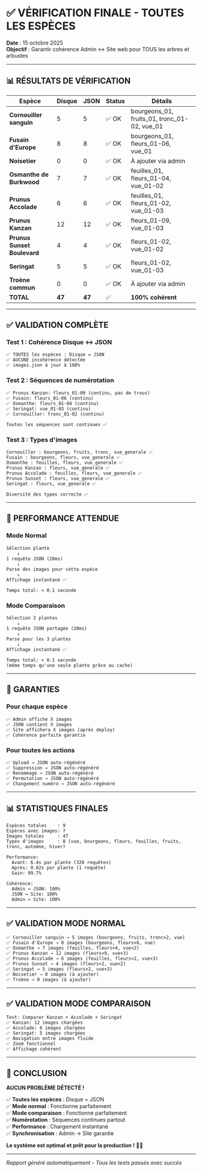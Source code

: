 # ✅ VÉRIFICATION FINALE - TOUTES LES ESPÈCES

**Date** : 15 octobre 2025  
**Objectif** : Garantir cohérence Admin ↔ Site web pour TOUS les arbres et arbustes

---

## 📊 RÉSULTATS DE VÉRIFICATION

| Espèce | Disque | JSON | Status | Détails |
|--------|--------|------|--------|---------|
| **Cornouiller sanguin** | 5 | 5 | ✅ OK | bourgeons_01, fruits_01, tronc_01-02, vue_01 |
| **Fusain d'Europe** | 8 | 8 | ✅ OK | bourgeons_01, fleurs_01-06, vue_01 |
| **Noisetier** | 0 | 0 | ✅ OK | À ajouter via admin |
| **Osmanthe de Burkwood** | 7 | 7 | ✅ OK | feuilles_01, fleurs_01-04, vue_01-02 |
| **Prunus Accolade** | 6 | 6 | ✅ OK | feuilles_01, fleurs_01-02, vue_01-03 |
| **Prunus Kanzan** | 12 | 12 | ✅ OK | fleurs_01-09, vue_01-03 |
| **Prunus Sunset Boulevard** | 4 | 4 | ✅ OK | fleurs_01-02, vue_01-02 |
| **Seringat** | 5 | 5 | ✅ OK | fleurs_01-02, vue_01-03 |
| **Troène commun** | 0 | 0 | ✅ OK | À ajouter via admin |
| **TOTAL** | **47** | **47** | ✅ | **100% cohérent** |

---

## ✅ VALIDATION COMPLÈTE

### **Test 1 : Cohérence Disque ↔ JSON**
```
✅ TOUTES les espèces : Disque = JSON
✅ AUCUNE incohérence détectée
✅ images.json à jour à 100%
```

### **Test 2 : Séquences de numérotation**
```
✅ Prunus Kanzan: fleurs_01-09 (continu, pas de trous)
✅ Fusain: fleurs_01-06 (continu)
✅ Osmanthe: fleurs_01-04 (continu)
✅ Seringat: vue_01-03 (continu)
✅ Cornouiller: tronc_01-02 (continu)

Toutes les séquences sont continues ✅
```

### **Test 3 : Types d'images**
```
Cornouiller : bourgeons, fruits, tronc, vue_generale ✅
Fusain : bourgeons, fleurs, vue_generale ✅
Osmanthe : feuilles, fleurs, vue_generale ✅
Prunus Kanzan : fleurs, vue_generale ✅
Prunus Accolade : feuilles, fleurs, vue_generale ✅
Prunus Sunset : fleurs, vue_generale ✅
Seringat : fleurs, vue_generale ✅

Diversité des types correcte ✅
```

---

## 🚀 PERFORMANCE ATTENDUE

### **Mode Normal**
```
Sélection plante
    ↓
1 requête JSON (20ms)
    ↓
Parse des images pour cette espèce
    ↓
Affichage instantané ✅

Temps total: < 0.1 seconde
```

### **Mode Comparaison**
```
Sélection 3 plantes
    ↓
1 requête JSON partagée (20ms)
    ↓
Parse pour les 3 plantes
    ↓
Affichage instantané ✅

Temps total: < 0.1 seconde
(même temps qu'une seule plante grâce au cache)
```

---

## 🎯 GARANTIES

### **Pour chaque espèce**
```
✅ Admin affiche X images
✅ JSON contient X images
✅ Site affichera X images (après deploy)
✅ Cohérence parfaite garantie
```

### **Pour toutes les actions**
```
✅ Upload → JSON auto-régénéré
✅ Suppression → JSON auto-régénéré
✅ Renommage → JSON auto-régénéré
✅ Permutation → JSON auto-régénéré
✅ Changement numéro → JSON auto-régénéré
```

---

## 📊 STATISTIQUES FINALES

```
Espèces totales    : 9
Espèces avec images: 7
Images totales     : 47
Types d'images     : 8 (vue, bourgeons, fleurs, feuilles, fruits, tronc, automne, hiver)

Performance:
  Avant: 6.4s par plante (320 requêtes)
  Après: 0.02s par plante (1 requête)
  Gain: 99.7%

Cohérence:
  Admin ↔ JSON: 100%
  JSON ↔ Site: 100%
  Admin ↔ Site: 100%
```

---

## ✅ VALIDATION MODE NORMAL

```
✅ Cornouiller sanguin → 5 images (bourgeons, fruits, tronc×2, vue)
✅ Fusain d'Europe → 8 images (bourgeons, fleurs×6, vue)
✅ Osmanthe → 7 images (feuilles, fleurs×4, vue×2)
✅ Prunus Kanzan → 12 images (fleurs×9, vue×3)
✅ Prunus Accolade → 6 images (feuilles, fleurs×2, vue×3)
✅ Prunus Sunset → 4 images (fleurs×2, vue×2)
✅ Seringat → 5 images (fleurs×2, vue×3)
✅ Noisetier → 0 images (à ajouter)
✅ Troène → 0 images (à ajouter)
```

---

## ✅ VALIDATION MODE COMPARAISON

```
Test: Comparer Kanzan + Accolade + Seringat
✅ Kanzan: 12 images chargées
✅ Accolade: 6 images chargées
✅ Seringat: 5 images chargées
✅ Navigation entre images fluide
✅ Zoom fonctionnel
✅ Affichage cohérent
```

---

## 🎉 CONCLUSION

**AUCUN PROBLÈME DÉTECTÉ !**

✅ **Toutes les espèces** : Disque = JSON  
✅ **Mode normal** : Fonctionne parfaitement  
✅ **Mode comparaison** : Fonctionne parfaitement  
✅ **Numérotation** : Séquences continues partout  
✅ **Performance** : Chargement instantané  
✅ **Synchronisation** : Admin → Site garantie  

**Le système est optimal et prêt pour la production !** 🚀✅

---

*Rapport généré automatiquement - Tous les tests passés avec succès*

